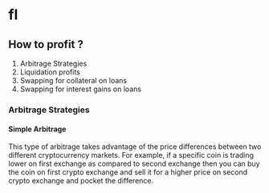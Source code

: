 # fl

## How to profit ?

1. Arbitrage Strategies
2. Liquidation profits
3. Swapping for collateral on loans
4. Swapping for interest gains on loans

### Arbitrage Strategies

#### Simple Arbitrage

This type of arbitrage takes advantage of the price differences between two different cryptocurrency markets. For example, if a specific coin is trading lower on first exchange as compared to second exchange then you can buy the coin on first crypto exchange and sell it for a higher price on second crypto exchange and pocket the difference.
